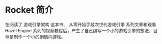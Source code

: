 # Rocket 简介 <br>
在阅读了 游戏引擎架构 这本书、 从零开始手敲次世代游戏引擎 系列文章和观看 Hazel Engine 系列的视频教程后，产生了自己编写一个小的游戏引擎的想法，目标是制作一个小的剧情向游戏。

